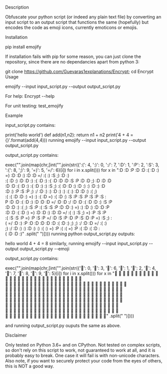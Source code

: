 Description

Obfuscate your python script (or indeed any plain text file) by converting an input script to an output script that functions the same (hopefully) but encodes the code as emoji icons, currently emoticons or emojis.

Installation

pip install emojify

If installation fails with pip for some reason, you can just clone the repository, since there are no dependancies apart from python 3:

git clone https://github.com/Guevaras1explanations/Encrypt;
cd Encrypt
Usage

emojify --input input_script.py --output output_script.py

For help: Encrypt --help

For unit testing: test_emojify

Example

input_script.py contains:

print('hello world')
def add(n1,n2):
    return n1 + n2
print('4 + 4 = {}'.format(add(4,4)))
running emojify --input input_script.py --output output_script.py

output_script.py contains:

exec("".join(map(chr,[int("".join(str({':(': 4,
 ':)': 0,
 ':/': 7,
 ':D': 1,
 ':P': 2,
 ':S': 3,
 ':{': 8,
 ';)': 9,
 '=)': 5,
 '=/': 6}[i]) for i in x.split())) for x in
":D :D :P  :D :D :(  :D :) =)  :D :D :)  :D :D =/  :( :)  :S ;)  :D :) \
:(  :D :) :D  :D :) :{  :D :) :{  :D :D :D  :S :P  :D :D ;)  :D :D :D \
 :D :D :(  :D :) :{  :D :) :)  :S ;)  :( :D  :D :)  :D :) :)  :D :) :D\
  :D :) :P  :S :P  ;) :/  :D :) :)  :D :) :)  :( :)  :D :D :)  :( ;)  \
:( :(  :D :D :)  =) :)  :( :D  =) :{  :D :)  :S :P  :S :P  :S :P  :S :\
P  :D :D :(  :D :) :D  :D :D =/  :D :D :/  :D :D :(  :D :D :)  :S :P  \
:D :D :)  :( ;)  :S :P  :( :S  :S :P  :D :D :)  =) :)  :D :)  :D :D :P\
  :D :D :(  :D :) =)  :D :D :)  :D :D =/  :( :)  :S ;)  =) :P  :S :P  \
:( :S  :S :P  =) :P  :S :P  =/ :D  :S :P  :D :P :S  :D :P =)  :S ;)  :\
( =/  :D :) :P  :D :D :D  :D :D :(  :D :) ;)  ;) :/  :D :D =/  :( :)  \
;) :/  :D :) :)  :D :) :)  :( :)  =) :P  :( :(  =) :P  :( :D  :( :D  :\
( :D  :D :)"
.split("  ")])))
running python output_script.py outputs:

hello world
4 + 4 = 8
similarly, running emojify --input input_script.py --output output_script.py --emoji

output_script.py contains:

exec("".join(map(chr,[int("".join(str({'🖕': 0, '🖕': 3, '🖕': 6, '🖕': 1, '🖕': 2, '🖕': 4, '🖕': 7, '🖕': 8, '🖕': 9, '🖕': 5}[i]) for i in x.split())) for x in
    "🖕 🖕 🖕  🖕 🖕 🖕  🖕 🖕 🖕  🖕 🖕 🖕  🖕 🖕 🖕  🖕 🖕  🖕 🖕  🖕 🖕 🖕  🖕 🖕 🖕  🖕 🖕 🖕  🖕 🖕 \
    🖕  🖕 🖕 🖕  🖕 🖕  🖕 🖕 🖕  🖕 🖕 🖕  🖕 🖕 🖕  🖕 🖕 🖕  🖕 🖕 🖕  🖕 🖕  🖕 🖕  🖕 🖕  🖕 🖕 🖕\
      🖕 🖕 🖕  🖕 🖕 🖕  🖕 🖕  🖕 🖕  🖕 🖕 🖕  🖕 🖕 🖕  🖕 🖕  🖕 🖕 🖕  🖕 🖕  🖕 🖕  🖕 🖕 🖕  🖕\
     🖕  🖕 🖕  🖕 🖕  🖕 🖕  🖕 🖕  🖕 🖕  🖕 🖕  🖕 🖕  🖕 🖕 🖕  🖕 🖕 🖕  🖕 🖕 🖕  🖕 🖕 🖕  🖕 🖕\
     🖕  🖕 🖕 🖕  🖕 🖕  🖕 🖕 🖕  🖕 🖕  🖕 🖕  🖕 🖕  🖕 🖕  🖕 🖕 🖕  🖕 🖕  🖕 🖕  🖕 🖕 🖕  🖕 🖕\
     🖕  🖕 🖕 🖕  🖕 🖕 🖕  🖕 🖕 🖕  🖕 🖕  🖕 🖕  🖕 🖕  🖕 🖕  🖕 🖕  🖕 🖕  🖕 🖕  🖕 🖕  🖕 🖕  \
    🖕 🖕  🖕 🖕 🖕  🖕 🖕 🖕  🖕 🖕  🖕 🖕  🖕 🖕 🖕  🖕 🖕 🖕  🖕 🖕 🖕  🖕 🖕 🖕  🖕 🖕 🖕  🖕\
     🖕  🖕 🖕  🖕 🖕 🖕  🖕 🖕 🖕  🖕 🖕  🖕 🖕  🖕 🖕  🖕 🖕  🖕 🖕  🖕 🖕  🖕 🖕  🖕 🖕"
    .split("  ")])))

and running output_script.py ouputs the same as above.

Disclaimer

Only tested on Python 3.6+ and on CPython. Not tested on complex scripts, so don't rely on this script to work, not guaranteed to work at all, and it is probably easy to break. One case it will fail is with non-unicode characters. Also note, if you want to securely protect your code from the eyes of others, this is NOT a good way.
